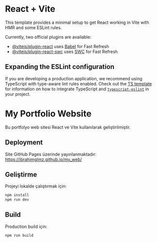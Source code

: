 # React + Vite

This template provides a minimal setup to get React working in Vite with HMR and some ESLint rules.

Currently, two official plugins are available:

- [@vitejs/plugin-react](https://github.com/vitejs/vite-plugin-react/blob/main/packages/plugin-react) uses [Babel](https://babeljs.io/) for Fast Refresh
- [@vitejs/plugin-react-swc](https://github.com/vitejs/vite-plugin-react/blob/main/packages/plugin-react-swc) uses [SWC](https://swc.rs/) for Fast Refresh

## Expanding the ESLint configuration

If you are developing a production application, we recommend using TypeScript with type-aware lint rules enabled. Check out the [TS template](https://github.com/vitejs/vite/tree/main/packages/create-vite/template-react-ts) for information on how to integrate TypeScript and [`typescript-eslint`](https://typescript-eslint.io) in your project.

# My Portfolio Website

Bu portfolyo web sitesi React ve Vite kullanılarak geliştirilmiştir.

## Deployment

Site GitHub Pages üzerinde yayınlanmaktadır:
https://ibrahimglmz.github.io/my_web/

## Geliştirme

Projeyi lokalde çalıştırmak için:

```bash
npm install
npm run dev
```

## Build

Production build için:

```bash
npm run build
```
